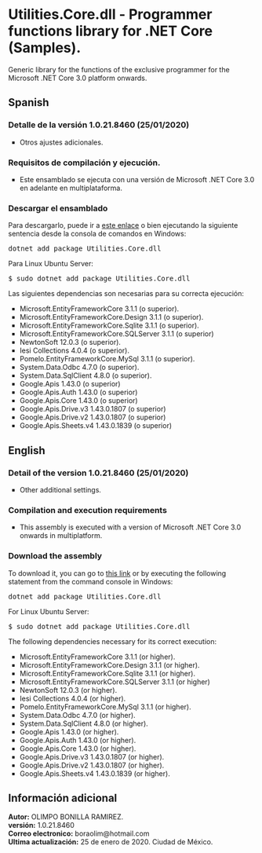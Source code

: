 <h1>Utilities.Core.dll - Programmer functions library for .NET Core (Samples).</h1>
Generic library for the functions of the exclusive programmer for the Microsoft .NET Core 3.0 platform onwards.

<h2>Spanish</h2>
<h3>Detalle de la versi&oacute;n 1.0.21.8460 (25/01/2020)</h3>
<ul type="square">
  <li>Otros ajustes adicionales.</li>
 </ul>

<h3>Requisitos de compilaci&oacute;n y ejecuci&oacute;n.</h3>
<ul type="square">
  <li>Este ensamblado se ejecuta con una versi&oacute;n de Microsoft .NET Core 3.0 en adelante en multiplataforma.</li>
</ul>

<h3>Descargar el ensamblado</h3>
<p>Para descargarlo, puede ir a <a href="https://www.nuget.org/packages/Utilities.Core.dll/">este enlace</a> o bien ejecutando la siguiente sentencia desde la consola de comandos en Windows:</p>

<pre>dotnet add package Utilities.Core.dll</pre>

<p>Para Linux Ubuntu Server:</p>
<pre>$ sudo dotnet add package Utilities.Core.dll</pre>

<p>Las siguientes dependencias son necesarias para su correcta ejecuci&oacute;n:</p>

<ul type="square">
  <li>Microsoft.EntityFrameworkCore 3.1.1 (o superior).</li>
  <li>Microsoft.EntityFrameworkCore.Design 3.1.1 (o superior).</li>
  <li>Microsoft.EntityFrameworkCore.Sqlite 3.1.1 (o superior).</li>
  <li>Microsoft.EntityFrameworkCore.SQLServer 3.1.1 (o superior)</li>
  <li>NewtonSoft 12.0.3 (o superior).</li>
  <li>Iesi Collections 4.0.4 (o superior).</li>
  <li>Pomelo.EntityFrameworkCore.MySql 3.1.1 (o superior).</li>
  <li>System.Data.Odbc 4.7.0 (o superior).</li>
  <li>System.Data.SqlClient 4.8.0 (o superior).</li>
  <li>Google.Apis 1.43.0 (o superior)</li>
  <li>Google.Apis.Auth 1.43.0 (o superior)</li>
  <li>Google.Apis.Core 1.43.0 (o superior)</li>
  <li>Google.Apis.Drive.v3 1.43.0.1807 (o superior)</li>
  <li>Google.Apis.Drive.v2 1.43.0.1807 (o superior)</li>
  <li>Google.Apis.Sheets.v4 1.43.0.1839 (o superior)</li>
</ul>

<h2>English</h2>
<h3>Detail of the version 1.0.21.8460 (25/01/2020)</h3>
<ul type="square">
  <li>Other additional settings.</li>
</ul>

<h3>Compilation and execution requirements</h3>
<ul type="square">
  <li>This assembly is executed with a version of Microsoft .NET Core 3.0 onwards in multiplatform.</li>
</ul>

<h3>Download the assembly</h3>
<p>To download it, you can go to <a href="https://www.nuget.org/packages/Utilities.Core.dll/">this link</a> or by executing the following statement from the command console in Windows:</p>

<pre>dotnet add package Utilities.Core.dll</pre>

<p>For Linux Ubuntu Server:</p>
<pre>$ sudo dotnet add package Utilities.Core.dll</pre>

<p>The following dependencies necessary for its correct execution:</p>

<ul type="square">
  <li>Microsoft.EntityFrameworkCore 3.1.1 (or higher).</li>
  <li>Microsoft.EntityFrameworkCore.Design 3.1.1 (or higher).</li>
  <li>Microsoft.EntityFrameworkCore.Sqlite 3.1.1 (or higher).</li>
  <li>Microsoft.EntityFrameworkCore.SQLServer 3.1.1 (or higher)</li>
  <li>NewtonSoft 12.0.3 (or higher).</li>
  <li>Iesi Collections 4.0.4 (or higher).</li>
  <li>Pomelo.EntityFrameworkCore.MySql 3.1.1 (or higher).</li>
  <li>System.Data.Odbc 4.7.0 (or higher).</li>
  <li>System.Data.SqlClient 4.8.0 (or higher).</li>
  <li>Google.Apis 1.43.0 (or higher).</li>
  <li>Google.Apis.Auth 1.43.0 (or higher).</li>
  <li>Google.Apis.Core 1.43.0 (or higher).</li>
  <li>Google.Apis.Drive.v3 1.43.0.1807 (or higher).</li>
  <li>Google.Apis.Drive.v2 1.43.0.1807 (or higher).</li>
  <li>Google.Apis.Sheets.v4 1.43.0.1839 (or higher).</li>
</ul>

<h2>Información adicional</h2>
<strong>Autor:</strong> OLIMPO BONILLA RAMIREZ.<br/>
<strong>versi&oacute;n:</strong> 1.0.21.8460 <br/>
<strong>Correo electronico:</strong> boraolim@hotmail.com <br />
<strong>Ultima actualización:</strong> 25 de enero de 2020. Ciudad de M&eacute;xico.
